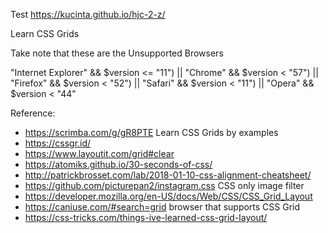 Test https://kucinta.github.io/hjc-2-z/

Learn CSS Grids

Take note that these are the Unsupported Browsers

"Internet Explorer" && $version <= "11") || "Chrome" && $version < "57") || "Firefox" && $version < "52") || "Safari" && $version < "11") || "Opera" && $version < "44"

Reference:
* https://scrimba.com/g/gR8PTE Learn CSS Grids by examples
* https://cssgr.id/
* https://www.layoutit.com/grid#clear
* https://atomiks.github.io/30-seconds-of-css/
* http://patrickbrosset.com/lab/2018-01-10-css-alignment-cheatsheet/
* https://github.com/picturepan2/instagram.css CSS only image filter
* https://developer.mozilla.org/en-US/docs/Web/CSS/CSS_Grid_Layout 
* https://caniuse.com/#search=grid browser that supports CSS Grid
* https://css-tricks.com/things-ive-learned-css-grid-layout/

